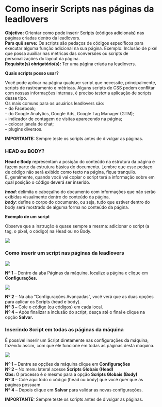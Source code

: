 # Como inserir Scripts nas páginas da leadlovers

**Objetivo:** Orientar como pode inserir Scripts (códigos adicionais) nas páginas criadas dentro da leadlovers.\
**Para quê serve:** Os scripts são pedaços de códigos específicos para executar alguma função adicional na sua página. Exemplo: Inclusão de pixel que possa auxiliar nas métricas das conversões ou scripts de personalizações do layout da página.\
**Requisito(s) obrigatório(s):** Ter uma página criada na leadlovers.

**Quais scripts posso usar?**

Você pode aplicar na página qualquer script que necessite, principalmente, scripts de rastreamento e métricas. Alguns scripts de CSS podem conflitar com nossas informações internas, é preciso _testar_ a aplicação de scripts desse tipo.\
Os mais comuns para os usuários leadlovers são:\
– do Facebook;\
– do Google Analytics, Google Ads, Google Tag Manager (GTM);\
– indicador de contagem de visitas aparecendo na página;\
– colocar janela de chat;\
– plugins diversos.

**IMPORTANTE:** Sempre teste os scripts antes de divulgar as páginas.

### **HEAD ou BODY?**

**Head e Body** representam a posição do conteúdo na estrutura da página e fazem parte da estrutura básica do documento. Lembre que esse pedaço de código não será exibido como texto na página, fique tranquilo.\
E, geralmente, quando você vai copiar o script terá a informação sobre em qual posição o código deverá ser inserido.

_**head**_: delimita o cabeçalho do documento com informações que não serão exibidas visualmente dentro do conteúdo da página.\
_**body**_: define o corpo do documento, ou seja, tudo que estiver dentro do body será mostrado de alguma forma no conteúdo da página.

**Exemplo de um script**

Observe que a instrução é quase sempre a mesma: adicionar o script (a tag, o pixel, o código) na Head ou no Body.

[![](https://legado.leadlovers.site/wp-content/uploads/2020/09/2020-08-05\_10-30-33.png)](http://legado.leadlovers.site/wp-content/uploads/2020/09/2020-08-05\_10-30-33.png)

### **Como inserir um script nas páginas da leadlovers**

[![](https://legado.leadlovers.site/wp-content/uploads/2020/09/2020-08-05\_10-37-22.png)](http://legado.leadlovers.site/wp-content/uploads/2020/09/2020-08-05\_10-37-22.png)

**Nº 1** – Dentro da aba Páginas da máquina, localize a página e clique em **Configurações.**

[![](https://legado.leadlovers.site/wp-content/uploads/2020/09/2020-08-05\_10-37-00.png)](http://legado.leadlovers.site/wp-content/uploads/2020/09/2020-08-05\_10-37-00.png)

**Nº 2** – Na aba “Configurações Avançadas”, você verá que as duas opções para aplicar os Scripts (head e body).\
**Nº 3 –** Cole o código (ou códigos) em cada local.\
**Nº 4** – Após finalizar a inclusão do script, desça até o final e clique na opção **Salvar.**

### **Inserindo Script em todas as páginas da máquina** <a href="#maquina" id="maquina"></a>

É possível inserir um Script diretamente nas configurações da máquina, fazendo assim, com que ele funcione em todas as páginas desta máquina.

[![](https://legado.leadlovers.site/wp-content/uploads/2020/09/script-maquina.png)](http://legado.leadlovers.site/wp-content/uploads/2020/09/script-maquina.png)

**Nº 1** – Dentre as opções da máquina clique em **Configurações**\
**Nº 2** – No menu lateral acesse **Scripts Globais (Head)**\
**Obs:** O processo é o mesmo para a opção **Scripts Globais (Body)**\
**Nº 3** – Cole aqui todo o código (head ou body) que você quer que as páginas possuam\
**Nº 4** – Depois clique em **Salvar** para validar as novas configurações.

**IMPORTANTE:** Sempre teste os scripts antes de divulgar as páginas.

